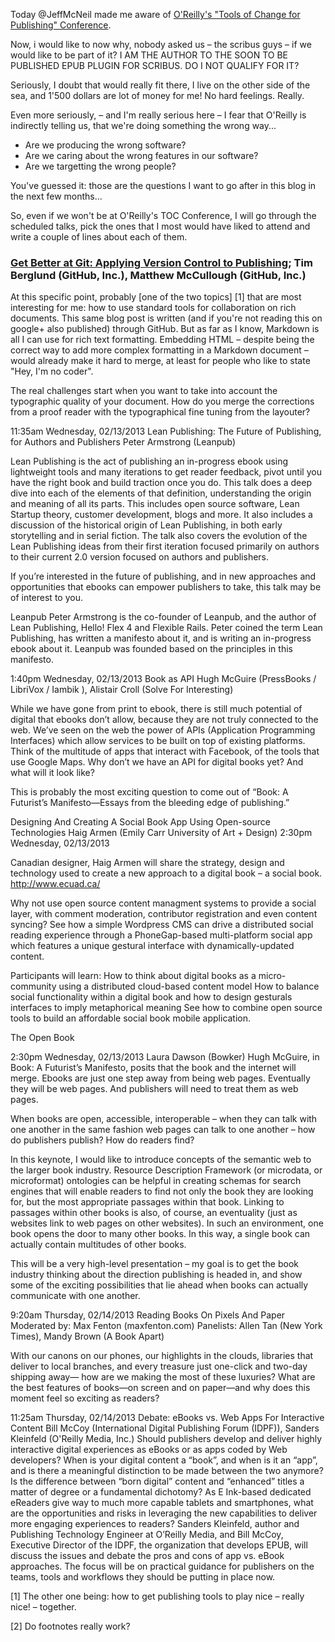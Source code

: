 Today @JeffMcNeil made me aware of [O'Reilly's "Tools of Change for Publishing" Conference](http://www.toccon.com/toc2013/).

Now, i would like to now why, nobody asked us – the scribus guys – if we would like to be part of it? I AM THE AUTHOR TO THE SOON TO BE PUBLISHED EPUB PLUGIN FOR SCRIBUS. DO I NOT QUALIFY FOR IT?

Seriously, I doubt that would really fit there, I live on the other side of the sea, and 1'500 dollars are lot of money for me! No hard feelings. Really.

Even more seriously, – and I'm really serious here – I fear that O'Reilly is indirectly telling us, that we're doing something the wrong way...

- Are we producing the wrong software?
- Are we caring about the wrong features in our software?
- Are we targetting the wrong people?

You've guessed it: those are the questions I want to go after in this blog in the next few months...

So, even if we won't be at O'Reilly's TOC Conference, I will go through the scheduled talks, pick the ones that I most would have liked to attend and write a couple of lines about each of them.

### [Get Better at Git: Applying Version Control to Publishing](http://www.toccon.com/toc2013/public/schedule/detail/26977); Tim Berglund (GitHub, Inc.), Matthew McCullough (GitHub, Inc.)

At this specific point, probably [one of the two topics] [1] that are most interesting for me: how to use standard tools for collaboration on rich documents. This same blog post is written (and if you're not reading this on google+ also published) through GitHub. But as far as I know, Markdown is all I can use for rich text formatting. Embedding HTML – despite being the correct way to add more complex formatting in a Markdown document – would already make it hard to merge, at least for people who like to state "Hey, I'm no coder".

The real challenges start when you want to take into account the typographic quality of your document. How do you merge the corrections from a proof reader with the typographical fine tuning from the layouter?





11:35am Wednesday, 02/13/2013
Lean Publishing: The Future of Publishing, for Authors and Publishers
Peter Armstrong (Leanpub)

Lean Publishing is the act of publishing an in-progress ebook using lightweight tools and many iterations to get reader feedback, pivot until you have the right book and build traction once you do. This talk does a deep dive into each of the elements of that definition, understanding the origin and meaning of all its parts. This includes open source software, Lean Startup theory, customer development, blogs and more. It also includes a discussion of the historical origin of Lean Publishing, in both early storytelling and in serial fiction. The talk also covers the evolution of the Lean Publishing ideas from their first iteration focused primarily on authors to their current 2.0 version focused on authors and publishers.

If you’re interested in the future of publishing, and in new approaches and opportunities that ebooks can empower publishers to take, this talk may be of interest to you.

Leanpub
Peter Armstrong is the co-founder of Leanpub, and the author of Lean Publishing, Hello! Flex 4 and Flexible Rails. Peter coined the term Lean Publishing, has written a manifesto about it, and is writing an in-progress ebook about it. Leanpub was founded based on the principles in this manifesto.

1:40pm Wednesday, 02/13/2013
Book as API
Hugh McGuire (PressBooks / LibriVox / Iambik ), Alistair Croll (Solve For Interesting)

While we have gone from print to ebook, there is still much potential of digital that ebooks don’t allow, because they are not truly connected to the web. We’ve seen on the web the power of APIs (Application Programming Interfaces) which allow services to be built on top of existing platforms. Think of the multitude of apps that interact with Facebook, of the tools that use Google Maps. Why don’t we have an API for digital books yet? And what will it look like?

This is probably the most exciting question to come out of “Book: A Futurist’s Manifesto—Essays from the bleeding edge of publishing.”


Designing And Creating A Social Book App Using Open-source Technologies
Haig Armen (Emily Carr University of Art + Design)
2:30pm Wednesday, 02/13/2013

Canadian designer, Haig Armen will share the strategy, design and technology used to create a new approach to a digital book – a social book.
http://www.ecuad.ca/

Why not use open source content managment systems to provide a social layer, with comment moderation, contributor registration and even content syncing? See how a simple Wordpress CMS can drive a distributed social reading experience through a PhoneGap-based multi-platform social app which features a unique gestural interface with dynamically-updated content.

Participants will learn:
How to think about digital books as a micro-community using a distributed cloud-based content model
How to balance social functionality within a digital book and how to design gesturals interfaces to imply metaphorical meaning
See how to combine open source tools to build an affordable social book mobile application.


The Open Book

2:30pm Wednesday, 02/13/2013
Laura Dawson (Bowker)
Hugh McGuire, in Book: A Futurist’s Manifesto, posits that the book and the internet will merge. Ebooks are just one step away from being web pages. Eventually they will be web pages. And publishers will need to treat them as web pages.

When books are open, accessible, interoperable – when they can talk with one another in the same fashion web pages can talk to one another – how do publishers publish? How do readers find?

In this keynote, I would like to introduce concepts of the semantic web to the larger book industry. Resource Description Framework (or microdata, or microformat) ontologies can be helpful in creating schemas for search engines that will enable readers to find not only the book they are looking for, but the most appropriate passages within that book. Linking to passages within other books is also, of course, an eventuality (just as websites link to web pages on other websites). In such an environment, one book opens the door to many other books. In this way, a single book can actually contain multitudes of other books.

This will be a very high-level presentation – my goal is to get the book industry thinking about the direction publishing is headed in, and show some of the exciting possibilities that lie ahead when books can actually communicate with one another.


9:20am Thursday, 02/14/2013
Reading Books On Pixels And Paper
Moderated by:
Max Fenton (maxfenton.com)
Panelists:
Allen Tan (New York Times), Mandy Brown (A Book Apart)

With our canons on our phones, our highlights in the clouds, libraries that deliver to local branches, and every treasure just one-click and two-day shipping away— how are we making the most of these luxuries? What are the best features of books—on screen and on paper—and why does this moment feel so exciting as readers?


11:25am Thursday, 02/14/2013
Debate: eBooks vs. Web Apps For Interactive Content
Bill McCoy (International Digital Publishing Forum (IDPF)), Sanders Kleinfeld (O'Reilly Media, Inc.)
Should publishers develop and deliver highly interactive digital experiences as eBooks or as apps coded by Web developers? When is your digital content a “book”, and when is it an “app”, and is there a meaningful distinction to be made between the two anymore? Is the difference between “born digital” content and “enhanced” titles a matter of degree or a fundamental dichotomy? As E Ink-based dedicated eReaders give way to much more capable tablets and smartphones, what are the opportunities and risks in leveraging the new capabilities to deliver more engaging experiences to readers? Sanders Kleinfeld, author and Publishing Technology Engineer at O’Reilly Media, and Bill McCoy, Executive Director of the IDPF, the organization that develops EPUB, will discuss the issues and debate the pros and cons of app vs. eBook approaches. The focus will be on practical guidance for publishers on the teams, tools and workflows they should be putting in place now.

[1] The other one being: how to get publishing tools to play nice – really nice! – together.

[2] Do footnotes really work?
